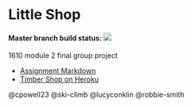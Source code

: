 # Little Shop
#### Master branch build status:  ![](https://travis-ci.org/lucyconklin/little_shop.svg?branch=master)

1610 module 2 final group project
* [Assignment Markdown](https://github.com/turingschool/curriculum/blob/master/source/projects/little_shop.markdown)
* [Timber Shop on Heroku](https://timber-shop.herokuapp.com/)

@cpowell23
@ski-climb
@lucyconklin
@robbie-smith
